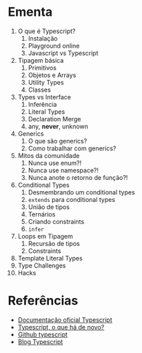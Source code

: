 # Ementa

1. O que é Typescript?
    1. Instalação
    2. Playground online
    3. Javascript vs Typescript
2. Tipagem básica
    1. Primitivos
    2. Objetos e Arrays
    3. Utility Types
    4. Classes
3. Types vs Interface
    1. Inferência
    2. Literal Types
    3. Declaration Merge
    4. any, **never**, unknown
4. Generics
    1. O que são generics?
    2. Como trabalhar com generics?
5. Mitos da comunidade
    1. Nunca use enum?!
    2. Nunca use namespace?!
    3. Nunca anote o retorno de função?!
6. Conditional Types
    1. Desmembrando um conditional types
    2. `extends` para conditional types
    3. União de tipos
    4. Ternários
    5. Criando constraints
    6. `infer`
7. Loops em Tipagem
    1. Recursão de tipos
    2. Constraints
8. Template Literal Types
9. Type Challenges
10. Hacks

# Referências

- [Documentação oficial Typescript](http://typescriptlang.org/)
- [Typescript, o que há de novo?](https://www.typescriptlang.org/docs/handbook/release-notes/typescript-5-5.html)
- [Github typescript](https://github.com/microsoft/TypeScript)
- [Blog Typescript](https://devblogs.microsoft.com/typescript/)
